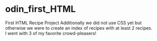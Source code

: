 # odin_first_HTML
First HTML Recipe Project
Additionally we did not use CSS yet but otherwise we were to create an index of recipes with at least 2 recipes.  
I went with 3 of my favorite crowd-pleasers!
